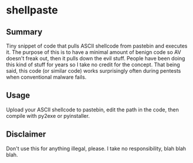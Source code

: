 shellpaste
==========

## Summary

Tiny snippet of code that pulls ASCII shellcode from pastebin and executes it. The purpose of this is to have a minimal amount of benign code so AV doesn't freak out, then it pulls down the evil stuff. People have been doing this kind of stuff for years so I take no credit for the concept. That being said, this code (or similar code) works surprisingly often during pentests when conventional malware fails. 

## Usage

Upload your ASCII shellcode to pastebin, edit the path in the code, then compile with py2exe or pyinstaller.

## Disclaimer

Don't use this for anything illegal, please. I take no responsibility, blah blah blah.
